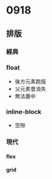 # 0918

## 排版

### 經典

### float

- 後方元素跑版
- 父元素會消失
- 無法置中

### inline-block

- 空隙

### 現代

#### flex

#### grid
